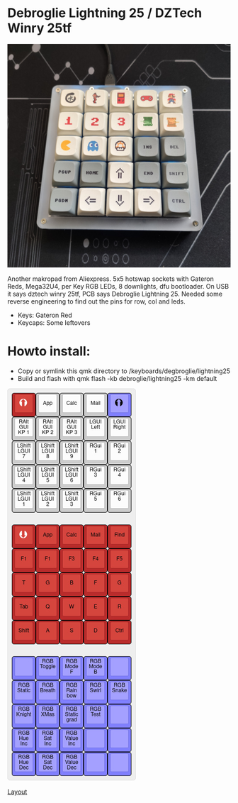 # Debroglie Lightning 25 / DZTech Winry 25tf

![Makropad2](winry.jpg)

Another makropad from Aliexpress. 5x5 hotswap sockets with Gateron Reds, Mega32U4, per Key RGB LEDs, 8 downlights, dfu bootloader. On USB it says dztech winry 25tf, PCB says Debroglie Lightning 25. Needed some reverse engineering to find out the pins for row, col and leds.

 - Keys: Gateron Red
 - Keycaps: Some leftovers

# Howto install:

- Copy or symlink this qmk directory to <QMK>/keyboards/degbroglie/lightning25
- Build and flash with qmk flash -kb debroglie/lightning25 -km default

![Makropad](winry_layout.jpg)

[Layout](http://www.keyboard-layout-editor.com/#/gists/80a98d5cfbc8ebb2f1737c184f72df6e)

